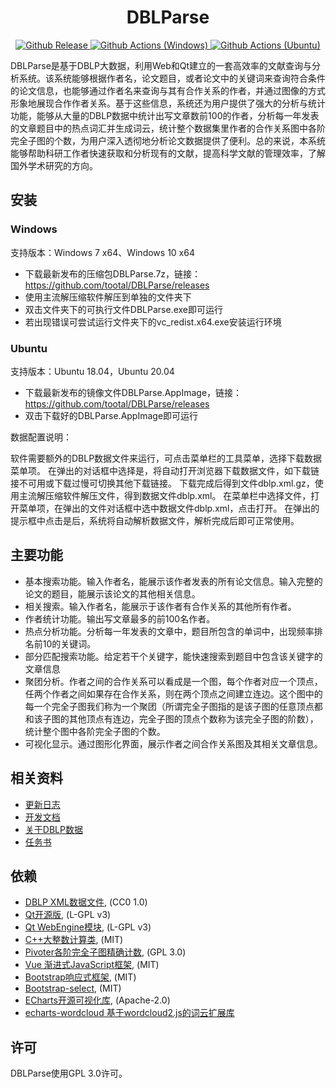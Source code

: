 <h1 align="center">DBLParse</h1>
<p align="center">
  <a href="https://github.com/tootal/DBLParse/releases">
    <img alt="Github Release" src="https://img.shields.io/github/release/tootal/DBLParse.svg" target="_blank" />
  </a>
  <a href="https://github.com/tootal/DBLParse/actions?query=workflow%3AWindows">
    <img alt="Github Actions (Windows)" src="https://github.com/tootal/DBLParse/workflows/Windows/badge.svg" target="_blank" />
  </a>
  <a href="https://github.com/tootal/DBLParse/actions?query=workflow%3AUbuntu">
    <img alt="Github Actions (Ubuntu)" src="https://github.com/tootal/DBLParse/workflows/Ubuntu/badge.svg" target="_blank" />
  </a>
</p>

DBLParse是基于DBLP大数据，利用Web和Qt建立的一套高效率的文献查询与分析系统。该系统能够根据作者名，论文题目，或者论文中的关键词来查询符合条件的论文信息，也能够通过作者名来查询与其有合作关系的作者，并通过图像的方式形象地展现合作作者关系。基于这些信息，系统还为用户提供了强大的分析与统计功能，能够从大量的DBLP数据中统计出写文章数前100的作者，分析每一年发表的文章题目中的热点词汇并生成词云，统计整个数据集里作者的合作关系图中各阶完全子图的个数，为用户深入透彻地分析论文数据提供了便利。总的来说，本系统能够帮助科研工作者快速获取和分析现有的文献，提高科学文献的管理效率，了解国外学术研究的方向。

## 安装
### Windows
支持版本：Windows 7 x64、Windows 10 x64

* 下载最新发布的压缩包DBLParse.7z，链接：https://github.com/tootal/DBLParse/releases
* 使用主流解压缩软件解压到单独的文件夹下
* 双击文件夹下的可执行文件DBLParse.exe即可运行
* 若出现错误可尝试运行文件夹下的vc_redist.x64.exe安装运行环境

### Ubuntu
支持版本：Ubuntu 18.04，Ubuntu 20.04

* 下载最新发布的镜像文件DBLParse.AppImage，链接：https://github.com/tootal/DBLParse/releases
* 双击下载好的DBLParse.AppImage即可运行

数据配置说明：

软件需要额外的DBLP数据文件来运行，可点击菜单栏的工具菜单，选择下载数据菜单项。
在弹出的对话框中选择是，将自动打开浏览器下载数据文件，如下载链接不可用或下载过慢可切换其他下载链接。
下载完成后得到文件dblp.xml.gz，使用主流解压缩软件解压文件，得到数据文件dblp.xml。
在菜单栏中选择文件，打开菜单项，在弹出的文件对话框中选中数据文件dblp.xml，点击打开。
在弹出的提示框中点击是后，系统将自动解析数据文件，解析完成后即可正常使用。

## 主要功能

* 基本搜索功能。输入作者名，能展示该作者发表的所有论文信息。输入完整的论文的题目，能展示该论文的其他相关信息。
* 相关搜索。输入作者名，能展示于该作者有合作关系的其他所有作者。
* 作者统计功能。输出写文章最多的前100名作者。
* 热点分析功能。分析每一年发表的文章中，题目所包含的单词中，出现频率排名前10的关键词。
* 部分匹配搜索功能。给定若干个关键字，能快速搜索到题目中包含该关键字的文章信息
* 聚团分析。作者之间的合作关系可以看成是一个图，每个作者对应一个顶点，任两个作者之间如果存在合作关系，则在两个顶点之间建立连边。这个图中的每一个完全子图我们称为一个聚团（所谓完全子图指的是该子图的任意顶点都和该子图的其他顶点有连边，完全子图的顶点个数称为该完全子图的阶数），统计整个图中各阶完全子图的个数。
* 可视化显示。通过图形化界面，展示作者之间合作关系图及其相关文章信息。

## 相关资料

* [更新日志](docs/CHANGES.md)
* [开发文档](docs/CONTRIBUTING.md)
* [关于DBLP数据](docs/DBLPXML.md)
* [任务书](docs/TASKBOOK.md)

## 依赖

* [DBLP XML数据文件](https://dblp.org/xml/), (CC0 1.0)
* [Qt开源版](https://doc.qt.io/qt-5/licensing.html), (L-GPL v3)
* [Qt WebEngine模块](https://doc.qt.io/qt-5/qtwebengine-licensing.html), (L-GPL v3)
* [C++大整数计算类](https://github.com/Limeoats/BigNumber), (MIT)
* [Pivoter各阶完全子图精确计数](https://bitbucket.org/sjain12/pivoter/src/master/), (GPL 3.0)
* [Vue 渐进式JavaScript框架](https://cn.vuejs.org/index.html), (MIT)
* [Bootstrap响应式框架](https://getbootstrap.com/), (MIT)
* [Bootstrap-select](https://github.com/snapappointments/bootstrap-select), (MIT)
* [ECharts开源可视化库](https://echarts.apache.org/zh/index.html), (Apache-2.0)
* [echarts-wordcloud 基于wordcloud2.js的词云扩展库](https://github.com/ecomfe/echarts-wordcloud)

## 许可
DBLParse使用GPL 3.0许可。